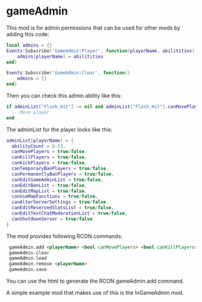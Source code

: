# gameAdmin

This mod is for admin permissions that can be used for other mods by adding this code:
```lua
local admins = {}
Events:Subscribe('GameAdmin:Player', function(playerName, abilitities)
	admins[playerName] = abilitities
end)

Events:Subscribe('GameAdmin:Clear', function()
	admins = {}
end)
```

Then you can check this admin ability like this:
```lua
if adminList["Flash_Hit"] ~= nil and adminList["Flash_Hit"].canMovePlayers == true then
  -- Move player
end
```

The adminList for the player looks like this:
```lua
adminList[playerName] = {
  abilityCount = 0-13,
  canMovePlayers = true/false,
  canKillPlayers = true/false,
  canKickPlayers = true/false,
  canTemporaryBanPlayers = true/false,
  canPermanentlyBanPlayers = true/false,
  canEditGameAdminList = true/false,
  canEditBanList = true/false,
  canEditMapList = true/false,
  canUseMapFunctions = true/false,
  canAlterServerSettings = true/false,
  canEditReservedSlotsList = true/false,
  canEditTextChatModerationList = true/false,
  canShutdownServer = true/false
}
```

The mod provides following RCON commands:

```html
 gameAdmin.add <playerName> <bool canMovePlayers> <bool canKillPlayers> <bool canKickPlayers> <bool canTemporaryBanPlayers> <bool canPermanentlyBanPlayers> <bool canEditGameAdminList> <bool canEditBanList> <bool canEditMapList> <bool canUseMapFunctions> <bool canAlterServerSettings> <bool canEditReservedSlotsList> <bool canEditTextChatModerationList> <bool canShutdownServer>
 gameAdmin.clear
 gameAdmin.load
 gameAdmin.remove <playerName>
 gameAdmin.save
```

You can use the html to generate the RCON gameAdmin.add command.

A simple example mod that makes use of this is the InGameAdmin mod.
